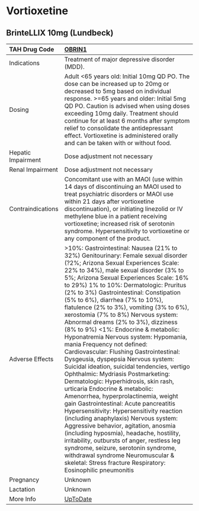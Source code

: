 # Vortioxetine

## BrinteLLIX 10mg (Lundbeck)

| TAH Drug Code      | [OBRIN1](https://www.tahsda.org.tw/drugs/hissearch.php?drug_code=OBRIN1)                                                                                                                                                                                                                                                                                                                                                                                                                                                                                                                                                                                                                                                                                                                                                                                                                                                                                                                                                                                                                                                                                                                                                                                               |
|:-------------------|:-----------------------------------------------------------------------------------------------------------------------------------------------------------------------------------------------------------------------------------------------------------------------------------------------------------------------------------------------------------------------------------------------------------------------------------------------------------------------------------------------------------------------------------------------------------------------------------------------------------------------------------------------------------------------------------------------------------------------------------------------------------------------------------------------------------------------------------------------------------------------------------------------------------------------------------------------------------------------------------------------------------------------------------------------------------------------------------------------------------------------------------------------------------------------------------------------------------------------------------------------------------------------|
| Indications        | Treatment of major depressive disorder (MDD).                                                                                                                                                                                                                                                                                                                                                                                                                                                                                                                                                                                                                                                                                                                                                                                                                                                                                                                                                                                                                                                                                                                                                                                                                          |
| Dosing             | Adult <65 years old: Initial 10mg QD PO. The dose can be increased up to 20mg or decreased to 5mg based on individual response. >=65 years and older: Initial 5mg QD PO. Caution is advised when using doses exceeding 10mg daily. Treatment should continue for at least 6 months after symptom relief to consolidate the antidepressant effect. Vortioxetine is administered orally and can be taken with or without food.                                                                                                                                                                                                                                                                                                                                                                                                                                                                                                                                                                                                                                                                                                                                                                                                                                           |
| Hepatic Impairment | Dose adjustment not necessary                                                                                                                                                                                                                                                                                                                                                                                                                                                                                                                                                                                                                                                                                                                                                                                                                                                                                                                                                                                                                                                                                                                                                                                                                                          |
| Renal Impairment   | Dose adjustment not necessary                                                                                                                                                                                                                                                                                                                                                                                                                                                                                                                                                                                                                                                                                                                                                                                                                                                                                                                                                                                                                                                                                                                                                                                                                                          |
| Contraindications  | Concomitant use with an MAOI (use within 14 days of discontinuing an MAOI used to treat psychiatric disorders or MAOI use within 21 days after vortioxetine discontinuation), or initiating linezolid or IV methylene blue in a patient receiving vortioxetine; increased risk of serotonin syndrome. Hypersensitivity to vortioxetine or any component of the product.                                                                                                                                                                                                                                                                                                                                                                                                                                                                                                                                                                                                                                                                                                                                                                                                                                                                                                |
| Adverse Effects    | >10%: Gastrointestinal: Nausea (21% to 32%) Genitourinary: Female sexual disorder (?2%; Arizona Sexual Experiences Scale: 22% to 34%), male sexual disorder (3% to 5%; Arizona Sexual Experiences Scale: 16% to 29%) 1% to 10%: Dermatologic: Pruritus (2% to 3%) Gastrointestinal: Constipation (5% to 6%), diarrhea (7% to 10%), flatulence (2% to 3%), vomiting (3% to 6%), xerostomia (7% to 8%) Nervous system: Abnormal dreams (2% to 3%), dizziness (8% to 9%) <1%: Endocrine & metabolic: Hyponatremia Nervous system: Hypomania, mania Frequency not defined: Cardiovascular: Flushing Gastrointestinal: Dysgeusia, dyspepsia Nervous system: Suicidal ideation, suicidal tendencies, vertigo Ophthalmic: Mydriasis Postmarketing: Dermatologic: Hyperhidrosis, skin rash, urticaria Endocrine & metabolic: Amenorrhea, hyperprolactinemia, weight gain Gastrointestinal: Acute pancreatitis Hypersensitivity: Hypersensitivity reaction (including anaphylaxis) Nervous system: Aggressive behavior, agitation, anosmia (including hyposmia), headache, hostility, irritability, outbursts of anger, restless leg syndrome, seizure, serotonin syndrome, withdrawal syndrome Neuromuscular & skeletal: Stress fracture Respiratory: Eosinophilic pneumonitis |
| Pregnancy          | Unknown                                                                                                                                                                                                                                                                                                                                                                                                                                                                                                                                                                                                                                                                                                                                                                                                                                                                                                                                                                                                                                                                                                                                                                                                                                                                |
| Lactation          | Unknown                                                                                                                                                                                                                                                                                                                                                                                                                                                                                                                                                                                                                                                                                                                                                                                                                                                                                                                                                                                                                                                                                                                                                                                                                                                                |
| More Info          | [UpToDate](https://www.uptodate.com/contents/vortioxetine-drug-information)                                                                                                                                                                                                                                                                                                                                                                                                                                                                                                                                                                                                                                                                                                                                                                                                                                                                                                                                                                                                                                                                                                                                                                                            |

